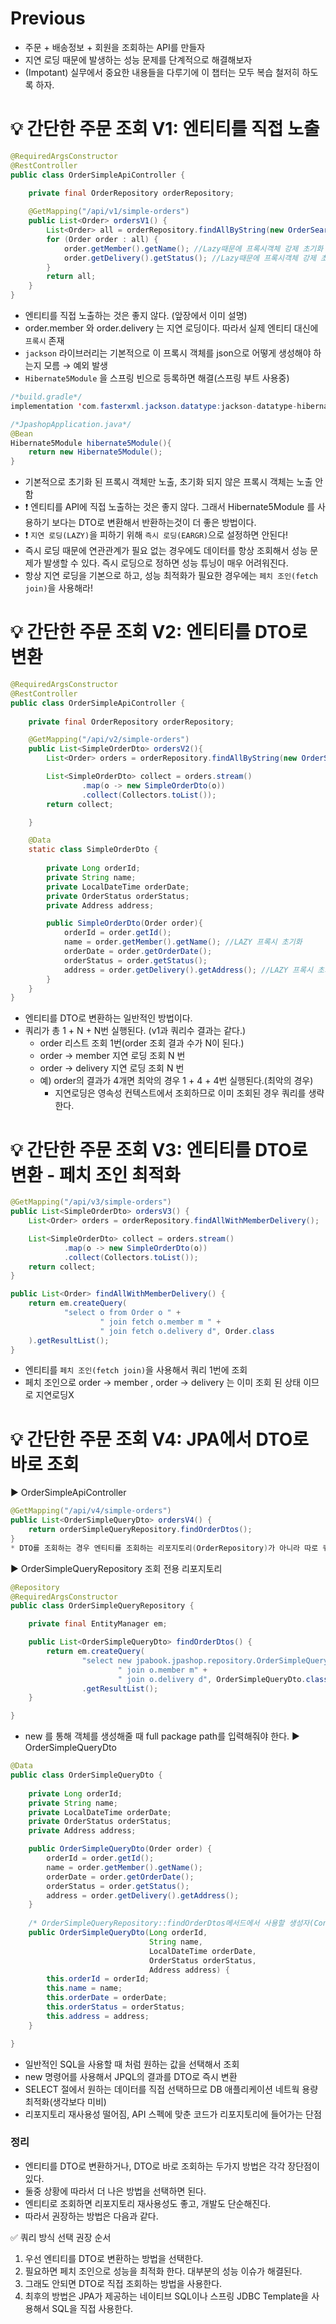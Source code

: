 # Previous
* 주문 + 배송정보 + 회원을 조회하는 API를 만들자
* 지연 로딩 때문에 발생하는 성능 문제를 단계적으로 해결해보자
* (Impotant) 실무에서 중요한 내용들을 다루기에 이 챕터는 모두 복습 철저히 하도록 하자.

# 💡 간단한 주문 조회 V1: 엔티티를 직접 노출
```java
@RequiredArgsConstructor
@RestController
public class OrderSimpleApiController {
  
    private final OrderRepository orderRepository;

    @GetMapping("/api/v1/simple-orders")
    public List<Order> ordersV1() {
        List<Order> all = orderRepository.findAllByString(new OrderSearch());
        for (Order order : all) {
            order.getMember().getName(); //Lazy때문에 프록시객체 강제 초기화
            order.getDelivery().getStatus(); //Lazy때문에 프록시객체 강제 초기화
        }
        return all;
    }
}
```
* 엔티티를 직접 노출하는 것은 좋지 않다. (앞장에서 이미 설명)
* order.member 와 order.delivery 는 지연 로딩이다. 따라서 실제 엔티티 대신에 `프록시` 존재
* `jackson` 라이브러리는 기본적으로 이 프록시 객체를 json으로 어떻게 생성해야 하는지 모름 → 예외 발생
* `Hibernate5Module` 을 스프링 빈으로 등록하면 해결(스프링 부트 사용중)

```java
/*build.gradle*/
implementation 'com.fasterxml.jackson.datatype:jackson-datatype-hibernate5'

/*JpashopApplication.java*/
@Bean
Hibernate5Module hibernate5Module(){
    return new Hibernate5Module();
}
```
* 기본적으로 초기화 된 프록시 객체만 노출, 초기화 되지 않은 프록시 객체는 노출 안함
* ❗ 엔티티를 API에 직접 노출하는 것은 좋지 않다. 그래서 Hibernate5Module 를 사용하기 보다는 DTO로 변환해서 반환하는것이 더 좋은 방법이다.
* ❗ `지연 로딩(LAZY)`을 피하기 위해 `즉시 로딩(EARGR)`으로 설정하면 안된다! 
* 즉시 로딩 때문에 연관관계가 필요 없는 경우에도 데이터를 항상 조회해서 성능 문제가 발생할 수 있다. 즉시 로딩으로 정하면 성능 튜닝이 매우 어려워진다.
* 항상 지연 로딩을 기본으로 하고, 성능 최적화가 필요한 경우에는 `페치 조인(fetch join)`을 사용해라!

# 💡 간단한 주문 조회 V2: 엔티티를 DTO로 변환
```java
@RequiredArgsConstructor
@RestController
public class OrderSimpleApiController {
  
    private final OrderRepository orderRepository;

    @GetMapping("/api/v2/simple-orders")
    public List<SimpleOrderDto> ordersV2(){
        List<Order> orders = orderRepository.findAllByString(new OrderSearch());

        List<SimpleOrderDto> collect = orders.stream()
                .map(o -> new SimpleOrderDto(o))
                .collect(Collectors.toList());
        return collect;

    }

    @Data
    static class SimpleOrderDto {
      
        private Long orderId;
        private String name;
        private LocalDateTime orderDate;
        private OrderStatus orderStatus;
        private Address address;

        public SimpleOrderDto(Order order){
            orderId = order.getId();
            name = order.getMember().getName(); //LAZY 프록시 초기화
            orderDate = order.getOrderDate();
            orderStatus = order.getStatus();
            address = order.getDelivery().getAddress(); //LAZY 프록시 초기화
        }
    }
}
```
* 엔티티를 DTO로 변환하는 일반적인 방법이다.
* 쿼리가 총 1 + N + N번 실행된다. (v1과 쿼리수 결과는 같다.)
  * order 리스트 조회 1번(order 조회 결과 수가 N이 된다.)
  * order -> member 지연 로딩 조회 N 번
  * order -> delivery 지연 로딩 조회 N 번
  * 예) order의 결과가 4개면 최악의 경우 1 + 4 + 4번 실행된다.(최악의 경우)
    * 지연로딩은 영속성 컨텍스트에서 조회하므로 이미 조회된 경우 쿼리를 생략한다.

# 💡 간단한 주문 조회 V3: 엔티티를 DTO로 변환 - 페치 조인 최적화
```java
@GetMapping("/api/v3/simple-orders")
public List<SimpleOrderDto> ordersV3() {
    List<Order> orders = orderRepository.findAllWithMemberDelivery();

    List<SimpleOrderDto> collect = orders.stream()
            .map(o -> new SimpleOrderDto(o))
            .collect(Collectors.toList());
    return collect;
}
```
```java
public List<Order> findAllWithMemberDelivery() {
    return em.createQuery(
            "select o from Order o " +
                    " join fetch o.member m " +
                    " join fetch o.delivery d", Order.class
    ).getResultList();
}
```
* 엔티티를 `페치 조인(fetch join)`을 사용해서 쿼리 1번에 조회
* 페치 조인으로 order → member , order → delivery 는 이미 조회 된 상태 이므로 지연로딩X

# 💡 간단한 주문 조회 V4: JPA에서 DTO로 바로 조회
▶️ OrderSimpleApiController
```java
@GetMapping("/api/v4/simple-orders")
public List<OrderSimpleQueryDto> ordersV4() {
    return orderSimpleQueryRepository.findOrderDtos(); 
}
* DTO를 조회하는 경우 엔티티를 조회하는 리포지토리(OrderRepository)가 아니라 따로 쿼리용 리포지토리를 만들면 구분이 쉽다.
```
▶️ OrderSimpleQueryRepository 조회 전용 리포지토리
```java
@Repository
@RequiredArgsConstructor
public class OrderSimpleQueryRepository {

    private final EntityManager em;

    public List<OrderSimpleQueryDto> findOrderDtos() {
        return em.createQuery(
                "select new jpabook.jpashop.repository.OrderSimpleQueryDto(o.id, m.name, o.orderDate, o.status, d.address) from Order o" +
                        " join o.member m" +
                        " join o.delivery d", OrderSimpleQueryDto.class)
                .getResultList();
    }

}
```
* new 를 통해 객체를 생성해줄 때 full package path를 입력해줘야 한다. 
▶️ OrderSimpleQueryDto
```java
@Data
public class OrderSimpleQueryDto {
  
    private Long orderId;
    private String name;
    private LocalDateTime orderDate;
    private OrderStatus orderStatus;
    private Address address;

    public OrderSimpleQueryDto(Order order) {
        orderId = order.getId();
        name = order.getMember().getName();
        orderDate = order.getOrderDate();
        orderStatus = order.getStatus();
        address = order.getDelivery().getAddress();
    }
  
    /* OrderSimpleQueryRepository::findOrderDtos메서드에서 사용할 생성자(Constructor)*/
    public OrderSimpleQueryDto(Long orderId,
                               String name,
                               LocalDateTime orderDate,
                               OrderStatus orderStatus,
                               Address address) {
        this.orderId = orderId;
        this.name = name;
        this.orderDate = orderDate;
        this.orderStatus = orderStatus;
        this.address = address;
    }

}
```
* 일반적인 SQL을 사용할 때 처럼 원하는 값을 선택해서 조회
* new 명령어를 사용해서 JPQL의 결과를 DTO로 즉시 변환
* SELECT 절에서 원하는 데이터를 직접 선택하므로 DB 애플리케이션 네트웍 용량 최적화(생각보다 미비)
* 리포지토리 재사용성 떨어짐, API 스펙에 맞춘 코드가 리포지토리에 들어가는 단점

### 정리
* 엔티티를 DTO로 변환하거나, DTO로 바로 조회하는 두가지 방법은 각각 장단점이 있다. 
* 둘중 상황에 따라서 더 나은 방법을 선택하면 된다. 
* 엔티티로 조회하면 리포지토리 재사용성도 좋고, 개발도 단순해진다.
* 따라서 권장하는 방법은 다음과 같다.

✅ 쿼리 방식 선택 권장 순서
1. 우선 엔티티를 DTO로 변환하는 방법을 선택한다.
2. 필요하면 페치 조인으로 성능을 최적화 한다. 대부분의 성능 이슈가 해결된다.
3. 그래도 안되면 DTO로 직접 조회하는 방법을 사용한다.
4. 최후의 방법은 JPA가 제공하는 네이티브 SQL이나 스프링 JDBC Template을 사용해서 SQL을 직접 사용한다.
